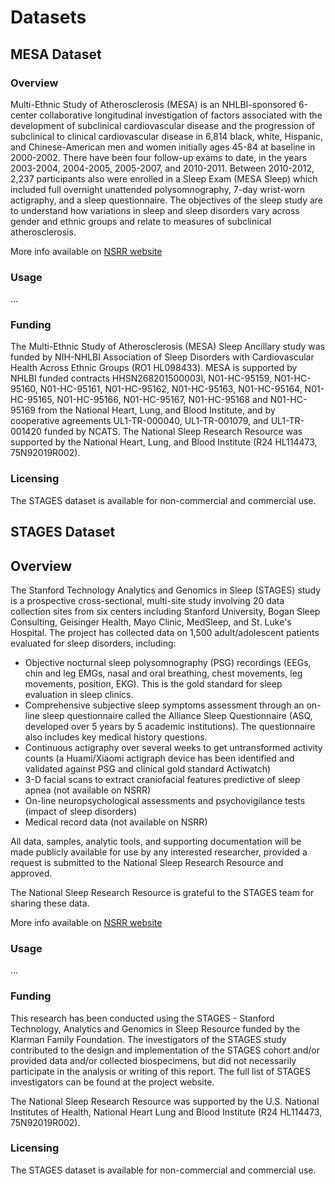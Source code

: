 # Datasets

## MESA Dataset

### Overview

Multi-Ethnic Study of Atherosclerosis (MESA) is an NHLBI-sponsored 6-center collaborative longitudinal investigation of factors associated with the development of subclinical cardiovascular disease and the progression of subclinical to clinical cardiovascular disease in 6,814 black, white, Hispanic, and Chinese-American men and women initially ages 45-84 at baseline in 2000-2002. There have been four follow-up exams to date, in the years 2003-2004, 2004-2005, 2005-2007, and 2010-2011. Between 2010-2012, 2,237 participants also were enrolled in a Sleep Exam (MESA Sleep) which included full overnight unattended polysomnography, 7-day wrist-worn actigraphy, and a sleep questionnaire. The objectives of the sleep study are to understand how variations in sleep and sleep disorders vary across gender and ethnic groups and relate to measures of subclinical atherosclerosis.

More info available on [NSRR website](https://sleepdata.org/datasets/mesa)

### Usage

...

### Funding

The Multi-Ethnic Study of Atherosclerosis (MESA) Sleep Ancillary study was funded by NIH-NHLBI Association of Sleep Disorders with Cardiovascular Health Across Ethnic Groups (RO1 HL098433). MESA is supported by NHLBI funded contracts HHSN268201500003I, N01-HC-95159, N01-HC-95160, N01-HC-95161, N01-HC-95162, N01-HC-95163, N01-HC-95164, N01-HC-95165, N01-HC-95166, N01-HC-95167, N01-HC-95168 and N01-HC-95169 from the National Heart, Lung, and Blood Institute, and by cooperative agreements UL1-TR-000040, UL1-TR-001079, and UL1-TR-001420 funded by NCATS. The National Sleep Research Resource was supported by the National Heart, Lung, and Blood Institute (R24 HL114473, 75N92019R002).

### Licensing

The STAGES dataset is available for non-commercial and commercial use.

## STAGES Dataset

## Overview

The Stanford Technology Analytics and Genomics in Sleep (STAGES) study is a prospective cross-sectional, multi-site study involving 20 data collection sites from six centers including Stanford University, Bogan Sleep Consulting, Geisinger Health, Mayo Clinic, MedSleep, and St. Luke's Hospital. The project has collected data on 1,500 adult/adolescent patients evaluated for sleep disorders, including:

* Objective nocturnal sleep polysomnography (PSG) recordings (EEGs, chin and leg EMGs, nasal and oral breathing, chest movements, leg movements, position, EKG). This is the gold standard for sleep evaluation in sleep clinics.
* Comprehensive subjective sleep symptoms assessment through an on-line sleep questionnaire called the Alliance Sleep Questionnaire (ASQ, developed over 5 years by 5 academic institutions). The questionnaire also includes key medical history questions.
* Continuous actigraphy over several weeks to get untransformed activity counts (a Huami/Xiaomi actigraph device has been identified and validated against PSG and clinical gold standard Actiwatch)
* 3-D facial scans to extract craniofacial features predictive of sleep apnea (not available on NSRR)
* On-line neuropsychological assessments and psychovigilance tests (impact of sleep disorders)
* Medical record data (not available on NSRR)

All data, samples, analytic tools, and supporting documentation will be made publicly available for use by any interested researcher, provided a request is submitted to the National Sleep Research Resource and approved.

The National Sleep Research Resource is grateful to the STAGES team for sharing these data.

More info available on [NSRR website](https://sleepdata.org/datasets/stages)

### Usage

...

### Funding

This research has been conducted using the STAGES - Stanford Technology, Analytics and Genomics in Sleep Resource funded by the Klarman Family Foundation. The investigators of the STAGES study contributed to the design and implementation of the STAGES cohort and/or provided data and/or collected biospecimens, but did not necessarily participate in the analysis or writing of this report. The full list of STAGES investigators can be found at the project website.

The National Sleep Research Resource was supported by the U.S. National Institutes of Health, National Heart Lung and Blood Institute (R24 HL114473, 75N92019R002).


### Licensing

The STAGES dataset is available for non-commercial and commercial use.
